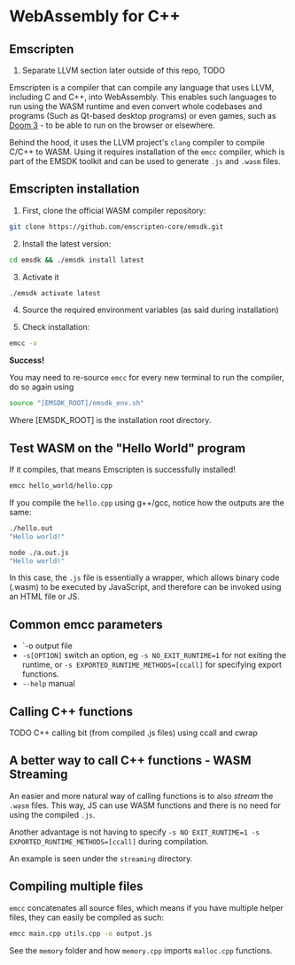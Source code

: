 # WebAssembly for C++

## Emscripten

1. Separate LLVM section later outside of this repo, TODO


Emscripten is a compiler that can compile any language that uses LLVM, including C and C++, into WebAssembly. This enables such languages to run using the WASM runtime and even convert whole codebases and programs (Such as Qt-based desktop programs) or even games, such as [Doom 3](https://wasm.continuation-labs.com/d3demo/) - to be able to run on the browser or elsewhere.

Behind the hood, it uses the LLVM project's `clang` compiler to compile C/C++ to WASM. Using it requires installation of the `emcc` compiler, which is part of the EMSDK toolkit and can be used to generate `.js` and `.wasm` files.  
## Emscripten installation

1. First, clone the official WASM compiler repository:

```bash
git clone https://github.com/emscripten-core/emsdk.git
```

2. Install the latest version:

```bash
cd emsdk && ./emsdk install latest
```

3. Activate it

```bash
./emsdk activate latest
```

4. Source the required environment variables (as said during installation)

5. Check installation:
```bash
emcc -v
```

**Success!**

You may need to re-source `emcc` for every new terminal to run the compiler, do so again using
```bash
source "[EMSDK_ROOT]/emsdk_env.sh"
```
Where [EMSDK_ROOT] is the installation root directory.

## Test WASM on the "Hello World" program

If it compiles, that means Emscripten is successfully installed!

```bash
emcc hello_world/hello.cpp
```

If you compile the `hello.cpp` using g++/gcc, notice how the outputs are the same:
```bash
./hello.out
"Hello world!"
```

```bash
node ./a.out.js
"Hello world!"
```

In this case, the `.js` file is essentially a wrapper, which allows binary code (.wasm) to be executed by JavaScript, and therefore can be invoked using an HTML file or JS.

## Common emcc parameters

- `-o <file> output file
- `-s[OPTION]` switch an option, eg `-s NO_EXIT_RUNTIME=1` for not exiting the runtime, or `-s EXPORTED_RUNTIME_METHODS=[ccall]` for specifying export functions.
- `--help` manual

## Calling C++ functions

TODO C++ calling bit (from compiled .js files) using ccall and cwrap

## A better way to call C++ functions - WASM Streaming

An easier and more natural way of calling functions is to also *stream* the `.wasm` files. This way, JS can use WASM functions and there is no need for using the compiled `.js`.

Another advantage is not having to specify `-s NO EXIT_RUNTIME=1 -s EXPORTED_RUNTIME_METHODS=[ccall]` during compilation.

An example is seen under the `streaming` directory.

## Compiling multiple files

`emcc` concatenates all source files, which means if you have multiple helper files, they can easily be compiled as such:

```bash
emcc main.cpp utils.cpp -o output.js
```

See the `memory` folder and how `memory.cpp` imports `malloc.cpp` functions.

